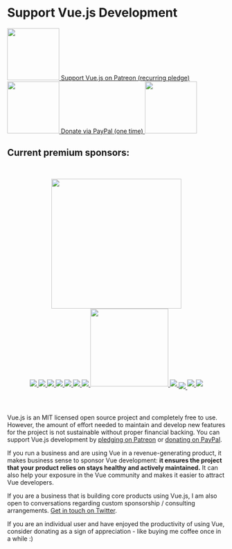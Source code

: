 # Support Vue.js Development

<a href="https://www.patreon.com/evanyou" target="_blank">
  <img style="width:120px" src="https://s3.amazonaws.com/patreon_public_assets/toolbox/patreon.png">
  <span>Support Vue.js on Patreon (recurring pledge)</span>
</a>

<a href="https://www.paypal.me/evanyou" target="_blank">
  <img style="width:120px" src="https://www.paypalobjects.com/webstatic/mktg/Logo/pp-logo-200px.png">
  <span>Donate via PayPal (one time)</span>
</a>

<img style="width:120px" src="//jamatto.com/assets/images/root/jamatto_header.png">
<i class="jamatto-donate" jamatto-bid="test-vue-js" jamatto-amounts="0.10 0.20 0.50" jamatto-ccy="USD" ></i>
<script type="text/javascript" src="//cdnjs.cloudflare.com/ajax/libs/jquery/3.1.1/jquery.min.js"></script>
<script type="text/javascript" src="//cdn.jamatto.com/api/js/jamatto.min.js"></script>

## Current premium sponsors:

<p style="text-align: center; padding-top: 30px; margin-bottom: 0"><a href="http://www.thedifferenceengine.io/"><img src="/images/tde.png" style="width: 300px"></a></p>

<p style="text-align: center; margin-top: 0; margin-bottom: 60px" class="sponsors-page">
  <a href="https://jsfiddle.net">
    <img src="/images/jsfiddle.png">
  </a><a href="https://laravel.com">
    <img src="/images/laravel.png">
  </a><a href="https://chaitin.cn">
    <img src="/images/chaitin.png">
  </a><a href="https://htmlburger.com" target="_blank">
    <img src="/images/htmlburger.png">
  </a><a href="https://starter.someline.com/" target="_blank">
    <img src="/images/someline.png">
  </a><a href="http://monterail.com/" target="_blank">
    <img src="/images/monterail.png">
  </a><a href="https://www.trisoft.ro/" target="_blank">
    <img src="/images/trisoft.png">
  </a><a href="http://actualize.co" target="_blank" style="width:180px">
    <img src="/images/actualize.png" style="width:180px">
  </a><a href="https://www.2mhost.com/" target="_blank">
    <img src="/images/2mhost.png">
  </a><a href="https://vuejobs.com/?ref=vuejs" target="_blank" style="position:relative;top:6px">
    <img src="/images/vuejobs.png">
  </a><a href="https://leanpub.com/vuejs2" target="_blank">
    <img src="/images/tmvuejs2.png">
  </a><a href="https://stdlib.com/" target="_blank">
    <img src="/images/stdlib.png">
  </a>
</p>

Vue.js is an MIT licensed open source project and completely free to use.
However, the amount of effort needed to maintain and develop new features for the project is not sustainable without proper financial backing. You can support Vue.js development by [pledging on Patreon](https://www.patreon.com/evanyou) or [donating on PayPal](https://www.paypal.me/evanyou).

If you run a business and are using Vue in a revenue-generating product, it makes business sense to sponsor Vue development: **it ensures the project that your product relies on stays healthy and actively maintained.** It can also help your exposure in the Vue community and makes it easier to attract Vue developers.

If you are a business that is building core products using Vue.js, I am also open to conversations regarding custom sponsorship / consulting arrangements. [Get in touch on Twitter](https://twitter.com/youyuxi).

If you are an individual user and have enjoyed the productivity of using Vue, consider donating as a sign of appreciation - like buying me coffee once in a while :)
